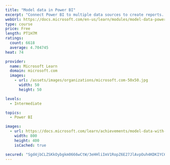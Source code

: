 ```yaml
---
title: "Model data in Power BI"
excerpt: "Connect Power BI to multiple data sources to create reports. Define the relationship between your data sources."
webUrl: https://docs.microsoft.com/en-us/learn/modules/model-data-power-bi/
type: course
price: Free
length: PT1H7M
ratings:
  count: 6618
  average: 4.704745
heat: 74

provider:
  name: Microsoft Learn
  domain: microsoft.com
  images:
    - url: /assets/images/organizations/microsoft.com-50x50.jpg
      width: 50
      height: 50

levels:
  - Intermediate

topics:
  - Power BI

images:
  - url: https://docs.microsoft.com/learn/achievements/model-data-with-power-bi-desktop-social.png
    width: 800
    height: 400
    isCached: true

secured: "Sgd4jbCLZSKkOybgkm0666wCtW/3eHHliImV1RopZ6E27JlAvpOuh4KDKIYC6cVgYnPdMig4KsBYS84ygXuDJSAAUd2zCO3dliptdWAn6UNPjIOnefUjSq9DAEk/S6HYTABE8yAvgxfC4WgUtNO684Gtppbl8e4MXoHlviKllW68w+ZnxdIlRydJEwslf1l5qDixZi9/dQ4ZL2tqbw2Ig7Bwzt/jlR58faG6S4HWFrl9eQlcxw8sDyYYVrEI23BWb+gFgyQoigzGG+xZmPk2GBptFDwpaP6TXRvGV0VKfDA8YjPZTJmapUGN1Ll91eaQ30Kh3u6LSF8ohpo2u4OfGn/udd+eQklKgb5GOUEmxWHwcxmWjAkkyJT8VB73xmxhoZ5K38zacl8yW/j6F5afDkWtq1uIenTf+2wvlYbGRaQ=;JkFB23AMP3mSFas6XoVOlg=="
---
```


